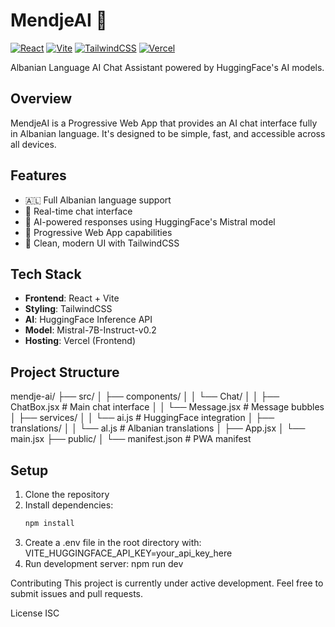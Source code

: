 # MendjeAI 🤖

[![React](https://img.shields.io/badge/React-20232A?style=for-the-badge&logo=react&logoColor=61DAFB)](https://reactjs.org/)
[![Vite](https://img.shields.io/badge/Vite-B73BFE?style=for-the-badge&logo=vite&logoColor=FFD62E)](https://vitejs.dev/)
[![TailwindCSS](https://img.shields.io/badge/Tailwind_CSS-38B2AC?style=for-the-badge&logo=tailwind-css&logoColor=white)](https://tailwindcss.com/)
[![Vercel](https://img.shields.io/badge/Vercel-000000?style=for-the-badge&logo=vercel&logoColor=white)](https://vercel.com)

Albanian Language AI Chat Assistant powered by HuggingFace's AI models.

## Overview
MendjeAI is a Progressive Web App that provides an AI chat interface fully in Albanian language. It's designed to be simple, fast, and accessible across all devices.

## Features
- 🇦🇱 Full Albanian language support
- 💬 Real-time chat interface
- 🤖 AI-powered responses using HuggingFace's Mistral model
- 📱 Progressive Web App capabilities
- 🎨 Clean, modern UI with TailwindCSS

## Tech Stack
- **Frontend**: React + Vite
- **Styling**: TailwindCSS
- **AI**: HuggingFace Inference API
- **Model**: Mistral-7B-Instruct-v0.2
- **Hosting**: Vercel (Frontend)

## Project Structure
mendje-ai/
├── src/
│   ├── components/
│   │   └── Chat/
│   │       ├── ChatBox.jsx     # Main chat interface
│   │       └── Message.jsx     # Message bubbles
│   ├── services/
│   │   └── ai.js              # HuggingFace integration
│   ├── translations/
│   │   └── al.js              # Albanian translations
│   ├── App.jsx
│   └── main.jsx
├── public/
│   └── manifest.json          # PWA manifest

## Setup
1. Clone the repository
2. Install dependencies:
   ```bash
   npm install
3. Create a .env file in the root directory with:
VITE_HUGGINGFACE_API_KEY=your_api_key_here
4. Run development server: 
    npm run dev

Contributing
This project is currently under active development. Feel free to submit issues and pull requests.

License
ISC